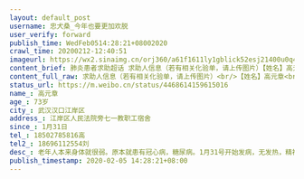 ```yaml
---
layout: default_post
username: 忠犬桑_今年也要更加欢脱
user_verify: forward
publish_time: WedFeb0514:28:21+08002020
crawl_time: 20200212-12:40:51
imageurl: https://wx2.sinaimg.cn/orj360/a61f1611ly1gblick52esj21400u0q4w.jpg,https://wx2.sinaimg.cn/orj360/a61f1611ly1gblicjykymj21400u0q78.jpg
content_brief: 肺炎患者求助超话 求助人信息（若有相关化验单，请上传图片）【姓名】高元章【年龄】73岁【所在城市】武汉汉口江岸区【所在小区、社区】江岸区人民法院旁七一教职工宿舍【患病时间】1月31日【联系方式】18502785816  高【其他紧急联系人】18696112554  刘【病情描述】 老年人本来身体就很 ...全文
content_full_raw: 求助人信息（若有相关化验单，请上传图片）<br/>【姓名】高元章<br/>【年龄】73岁<br/>【所在城市】武汉汉口江岸区<br/>【所在小区、社区】江岸区人民法院旁七一教职工宿舍<br/>【患病时间】1月31日<br/>【联系方式】18502785816高<br/>【其他紧急联系人】18696112554刘<br/>【病情描述】老年人本来身体就很弱。原本就患有冠心病，糖尿病。1月31号开始发病，无发热，精神差乏力，去医院做CT，有感染回家。2月4号晚开始发热，病情加重，医院CT显示双肺感染，让回家报社区等候，现在仍发热。没有医院床位接收。一直只说等通知，等消息。家里人非常着急没有办法。求大家救救我外公。<adata-url="http://t.cn/R2WxQOQ"href="http://weibo.com/p/1001018008642010000000000"data-hide=""><spanclass='url-icon'><imgstyle='width:1rem;height:1rem'src='https://h5.sinaimg.cn/upload/2015/09/25/3/timeline_card_small_location_default.png'></span><spanclass="surl-text">武汉</span></a>
status_url: https://m.weibo.cn/status/4468614159615016
name_: 高元章
age_: 73岁
city_: 武汉汉口江岸区
address_: 江岸区人民法院旁七一教职工宿舍
since_: 1月31日
tel_: 18502785816高
tel2_: 18696112554刘
desc_: 老年人本来身体就很弱。原本就患有冠心病，糖尿病。1月31号开始发病，无发热，精神差乏力，去医院做CT，有感染回家。2月4号晚开始发热，病情加重，医院CT显示双肺感染，让回家报社区等候，现在仍发热。没有医院床位接收。一直只说等通知，等消息。家里人非常着急没有办法。求大家救救我外公。<adata-url="http//t.cn/R2WxQOQ"href="http//weibo.com/p/1001018008642010000000000"data-hide=""><spanclass='url-icon'><imgstyle='width1rem;height1rem'src='https//h5.sinaimg.cn/upload/2015/09/25/3/timeline_card_small_location_default.png'></span><spanclass="surl-text">武汉</span></a>
publish_timestamp: 2020-02-05 14:28:21+08:00
---
```

